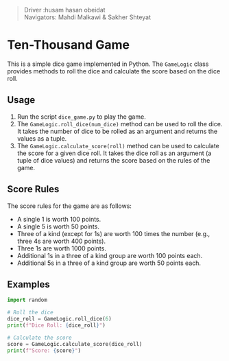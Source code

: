 >Driver :husam hasan obeidat <br>
>Navigators: Mahdi Malkawi & Sakher Shteyat


# Ten-Thousand Game

This is a simple dice game implemented in Python. The `GameLogic` class provides methods to roll the dice and calculate the score based on the dice roll.

## Usage

1. Run the script `dice_game.py` to play the game.
2. The `GameLogic.roll_dice(num_dice)` method can be used to roll the dice. It takes the number of dice to be rolled as an argument and returns the values as a tuple.
3. The `GameLogic.calculate_score(roll)` method can be used to calculate the score for a given dice roll. It takes the dice roll as an argument (a tuple of dice values) and returns the score based on the rules of the game.

## Score Rules

The score rules for the game are as follows:

- A single 1 is worth 100 points.
- A single 5 is worth 50 points.
- Three of a kind (except for 1s) are worth 100 times the number (e.g., three 4s are worth 400 points).
- Three 1s are worth 1000 points.
- Additional 1s in a three of a kind group are worth 100 points each.
- Additional 5s in a three of a kind group are worth 50 points each.

## Examples

```python
import random

# Roll the dice
dice_roll = GameLogic.roll_dice(6)
print(f"Dice Roll: {dice_roll}")

# Calculate the score
score = GameLogic.calculate_score(dice_roll)
print(f"Score: {score}")

